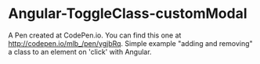 # Angular-ToggleClass-customModal
A Pen created at CodePen.io. You can find this one at http://codepen.io/mlb_/pen/ygjbRq.   Simple example "adding and removing" a class to an element on 'click' with Angular.
